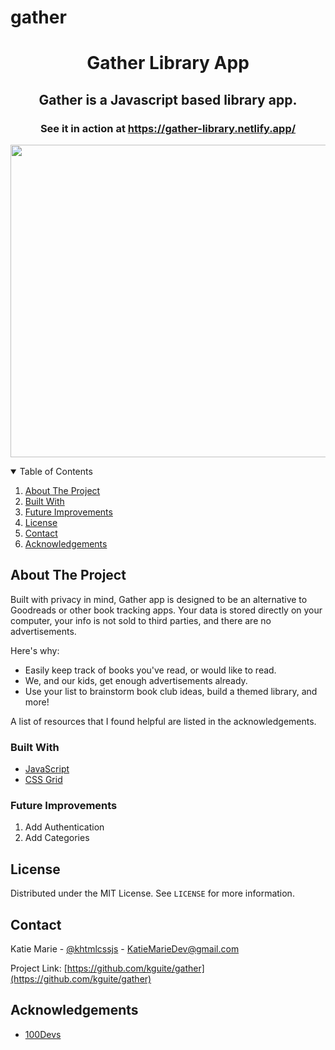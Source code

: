 # gather


  <h1 align="center">Gather Library App</h1>

  <h2 align="center">
    Gather is a Javascript based library app.</h2>
   <h3 align="center">See it in action at <a href="https://gather-library.netlify.app/">https://gather-library.netlify.app/</a></h3>

<p align="center">
  <img width="600" height="500" src="https://user-images.githubusercontent.com/33885541/128125536-ef9beb27-7961-47d2-8985-27554910cda9.png">
</p>




<!-- TABLE OF CONTENTS -->
<details open="open">
  <summary>Table of Contents</summary>
  <ol>
    <li>
      <a href="#about-the-project">About The Project</a>
      <li><a href="#built-with">Built With</a></li>
      <li><a href="#future-improvements">Future Improvements</a></li>
      <li><a href="#license">License</a></li>
      <li><a href="#contact">Contact</a></li>
      <li><a href="#acknowledgements">Acknowledgements</a></li>
  </ol>
</details>



<!-- ABOUT THE PROJECT -->
## About The Project

Built with privacy in mind, Gather app is designed to be an alternative to Goodreads or other book tracking apps.  Your data is stored directly on your computer,  your info is not sold to third parties, and there are no advertisements.

Here's why:
* Easily keep track of books you've read, or would like to read.
* We, and our kids, get enough advertisements already.
* Use your list to brainstorm book club ideas, build a themed library, and more!

A list of resources that I found helpful are listed in the acknowledgements.

### Built With

* [JavaScript](https://javascript.com)
* [CSS Grid](https://cssgrid.com)


<!-- FUTURE-IMPROVEMENTS -->
### Future Improvements

1.  Add Authentication
2.  Add Categories


<!-- LICENSE -->
## License

Distributed under the MIT License. See `LICENSE` for more information.



<!-- CONTACT -->
## Contact

Katie Marie - [@khtmlcssjs](https://twitter.com/khtmlcssjs) - KatieMarieDev@gmail.com

Project Link: [https://github.com/kguite/gather](https://github.com/kguite/gather)



<!-- ACKNOWLEDGEMENTS -->
## Acknowledgements
* [100Devs](https://www.learnwithleon.com)






<!-- MARKDOWN LINKS & IMAGES -->
<!-- https://www.markdownguide.org/basic-syntax/#reference-style-links -->
[contributors-shield]: https://img.shields.io/github/contributors/othneildrew/Best-README-Template.svg?style=for-the-badge
[contributors-url]: https://github.com/othneildrew/Best-README-Template/graphs/contributors
[forks-shield]: https://img.shields.io/github/forks/othneildrew/Best-README-Template.svg?style=for-the-badge
[forks-url]: https://github.com/othneildrew/Best-README-Template/network/members
[stars-shield]: https://img.shields.io/github/stars/othneildrew/Best-README-Template.svg?style=for-the-badge
[stars-url]: https://github.com/othneildrew/Best-README-Template/stargazers
[issues-shield]: https://img.shields.io/github/issues/othneildrew/Best-README-Template.svg?style=for-the-badge
[issues-url]: https://github.com/othneildrew/Best-README-Template/issues
[license-shield]: https://img.shields.io/github/license/othneildrew/Best-README-Template.svg?style=for-the-badge
[license-url]: https://github.com/othneildrew/Best-README-Template/blob/master/LICENSE.txt
[linkedin-shield]: https://img.shields.io/badge/-LinkedIn-black.svg?style=for-the-badge&logo=linkedin&colorB=555
[linkedin-url]: https://linkedin.com/in/othneildrew
[product-screenshot]: images/screenshot.png



